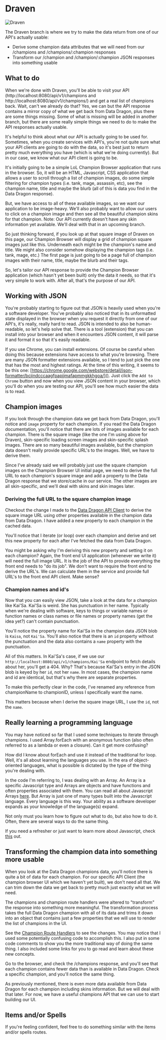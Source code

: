 # Draven
![Draven](http://ddragon.leagueoflegends.com/cdn/12.5.1/img/champion/Draven.png)

The Draven branch is where we try to make the data return from one of our API's actually usable:

* Derive some champion data attributes that we will need from our /champions and /champions/:champion responses
* Transform our /champion and /champion/:champion JSON responses into something usable

## What to do
When we're done with Draven, you'll be able to visit your API (http://localhost:8080/api/v1/champions and
http://localhost:8080/api/v1/champions/<champion>)
and get a real list of champions back. Wait, can't we already do that? Yes, we can but the API
response contains a mirror copy of what we get back from Data Dragon, plus there are some things
missing. Some of what is missing will be added in another branch, but there are some really
simple things we need to do to make the API responses actually usable.

It's helpful to think about what our API is actually going to be used for. Sometimes, when
you create services with API's, you're not quite sure what your API clients are going to do
with the data, so it's best just to return pretty much everything you have (which is what we're
doing currently). But in our case, we know what our API client is going to be.

It's initially going to be a simple LoL Champion Browser application that runs in the browser. So, it will
be an HTML, Javascript, CSS application that allows a user to scroll through a list of
champion images, do some simple filtering for champion types (i.e. tank, mage, assassin, etc),
see the champion name, title and maybe the blurb (all of this is data you find in the Data Dragon response).

But, we have access to all of these available images, so we want our application to be image-heavy.
We'll also probably want to allow our users to click on a champion image and then see all
the beautiful champion skins for that champion. Note: Our API currently doesn't have any
skin information yet available. We'll deal with that in an upcoming branch.

So just thinking forward, if you look up at that square image of Draven on this page, our
Champion Browser will display a grid of champion square images just like this. Underneath
each might be the champion's name and title. We might also consider somehow displaying the
champion tags (i.e. tank, mage, etc.) The first page is just going to be a page full of
champion images with their name, title, maybe the blurb and their tags.

So, let's tailor our API response to provide the Champion Browser application (which hasn't yet been built)
only the data it needs, so that it's very simple to work with. After all, that's the purpose
of our API.

## Working with JSON
You're probably starting to figure out that JSON is heavily used when you're a software
developer. You've probably also noticed that in its unformatted state displayed in the browser
when you request it directly from one of our API's, it's really, really hard to read. JSON
is intended to also be human-readable, so let's help solve that. There is a tool (extension)
that you can install into your browser and when it encounters JSON content, it will parse it
and format it so that it's easily readable.

If you use Chrome, you can install extensions. Of course be careful when doing this because
extensions have access to what you're browsing. There are many JSON formatter extensions available,
so I tend to just pick the one that has the most and highest ratings. At the time of this
writing, it seems to be this one: [https://chrome.google.com/webstore/detail/json-formatter/bcjindcccaagfpapjjmafapmmgkkhgoa/]().
Just click the ```Add to Chrome``` button and now when you view JSON content in your browser,
which you'll do when you are testing our API, you'll see how much easier the data is to read.

## Champion images
If you look through the champion data we get back from Data Dragon, you'll notice and ```image```
property for each champion. If you read the Data Dragon documentation, you'll notice that there
are lots of images available for each champion. There is the square image (like the one I'm  using above
for Draven), skin-specific loading screen images and skin-specific splash images. There are so many beautiful
images available, but the champion data doesn't really provide specific URL's to the images. Well,
we have to derive them.

Since I've already said we will probably just use the square champion images on the Champion
Browser UI initial page, we need to derive the full URL to each champion's square image and
add a property to the Data Dragon response that we store/cache in our service. The other images
are all skin-specific, and we'll deal with skins and skin images later.

### Deriving the full URL to the square champion image
Checkout the change I made to the [Data Dragon API Client](/lol-champion-browser-service/src/api_clients/dataDragon.js)
to derive the square image URL using other properties available in the champion data from
Data Dragon.  I have added a new property to each champion in the cached data.

You'll notice that I iterate (or loop) over each champion and derive and set this new
property for each after I've fetched the data from Data Dragon.

You might be asking why I'm deriving this new property and setting it on each champion?
Again, the front end UI application (whenever we write it) will need the full image URL.
It is the job of the API to provide everything the front end needs to "do its job". We
don't want to require the front end to derive the URL's. We can calculate them in the
service and provide full URL's to the front end API client. Make sense?

### Champion names and id's
Now that you can easily view JSON, take a look at the data for a champion like Kai'Sa. Kai'Sa
is weird. She has punctuation in her name. Typically when we're dealing with software, keys
to things or variable names or function names or class names or file names or property names
(get the idea yet?) can't contain punctuation.

You'll notice the property name for Kai'Sa in the champion data JSON blob is ```Kaisa```, not
```Kai'Sa```. You'll also notice that there is an ```id``` property without the punctuation and
the data also contains a ```name``` property with the punctuation.

All of this matters. In Kai'Sa's case, if we use our ```http://localhost:8080/api/v1/champions/Kai'Sa```
endpoint to fetch details about her, you'll get a 404. Why? That's because Kai'Sa's entry in
the JSON blob is keyed by her ```id```, not her ```name```. In most cases, the champion name and id
are identical, but that's why there are separate properties.

To make this perfectly clear in the code, I've renamed any reference from championName to
championID, unless I specifically want the name.

This matters because when I derive the square image URL, I use the ```id```, not the ```name```.

## Really learning a programming language
You may have noticed so far that I used some techniques to iterate through champions. I
used Array.forEach with an anonymous function (also often referred to as a lambda or even
a closure). Can it get more confusing?

How did I know about forEach and use it instead of the traditional for loop. Well, it's all
about learning the languages you use. In the era of object-oriented languages, what is possible
is dictated by the type of the thing you're dealing with.

In the code I'm referring to, I was dealing with an Array. An Array is a specific Javascript
type and Arrays are objects and have functions and often properties associated with them. You
can read all about Javascript Arrays [here](https://developer.mozilla.org/en-US/docs/Web/JavaScript/Reference/Global_Objects/Array).
But Array is just one of many types built into the Javascript language. Every language is this way.
Your ability as a software developer expands as your knowledge of the language(s) expand.

Not only must you learn how to figure out what to do, but also how to do it. Often, there
are several ways to do the same thing.

If you need a refresher or just want to learn more about Javascript, check [this](https://developer.mozilla.org/en-US/docs/Web/JavaScript)
out.

## Transforming the champion data into something more usable
When you look at the Data Dragon champions data, you'll notice there is quite a bit of data
for each champion. For our specific API Client (the champion browser UI which we haven't yet built),
we don't need all that. We can trim down the data we get back to pretty much just exactly
what we will need.

The champions and champion route handlers were altered to "transform" the response into
something more meaningful. The transformation process takes the full Data Dragon champion
with all of its data and trims it down into an object that contains just a few properties
that we will use to render the list of champions in the UI.

See the [Champion Route Handlers](/lol-champion-browser-service/src/routes/v1/champions/championsRoutes.js) to see
the changes. You may notice that I used some potentially confusing code to accomplish this.
I also put in some code comments to show you the more traditional way of doing the same thing.
I also included some links for you to go read and learn about these new concepts.

Go to the browser, and check the /champions response, and you'll see that each champion
contains fewer data than is available in Data Dragon. Check a specific champion, and
you'll notice the same thing.

As previously mentioned, there is even more data available from Data Dragon for each champion
including skins information. But we will deal with that later. For now, we have a useful
champions API that we can use to start building our UI.

## Items and/or Spells
If you're feeling confident, feel free to do something similar with the items and/or spells
routes.

